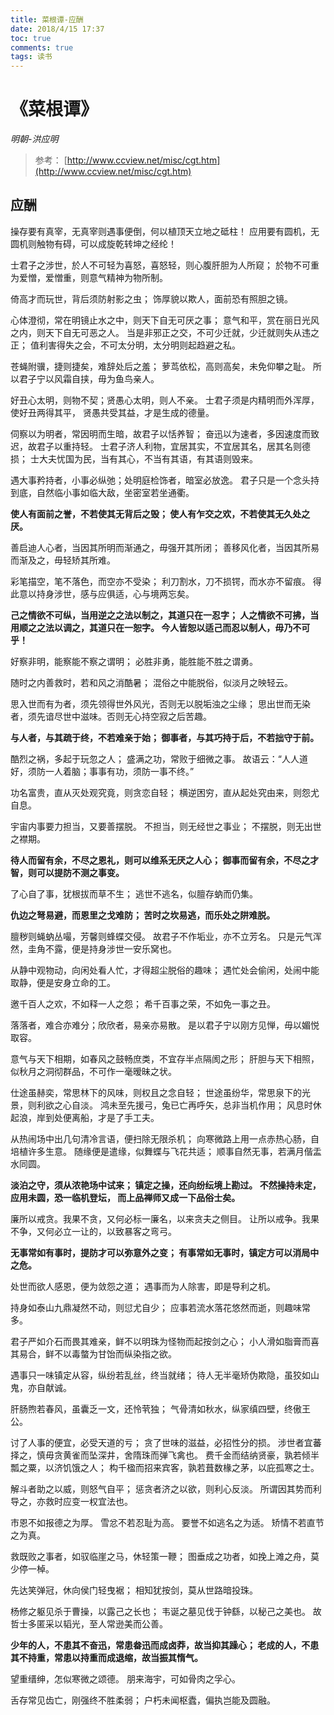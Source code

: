 ```yaml
---
title: 菜根谭-应酬
date: 2018/4/15 17:37
toc: true
comments: true
tags: 读书
---
```

# 《菜根谭》
*明朝-洪应明*
> 参考： [http://www.ccview.net/misc/cgt.htm](http://www.ccview.net/misc/cgt.htm)

## 应酬

操存要有真宰，无真宰则遇事便倒，何以植顶天立地之砥柱！
应用要有圆机，无圆机则触物有碍，可以成旋乾转坤之经纶！

士君子之涉世，於人不可轻为喜怒，喜怒轻，则心腹肝胆为人所窥；
於物不可重为爱憎，爱憎重，则意气精神为物所制。

倚高才而玩世，背后须防射影之虫；
饰厚貌以欺人，面前恐有照胆之镜。

心体澄彻，常在明镜止水之中，则天下自无可厌之事；
意气和平，赏在丽日光风之内，则天下自无可恶之人。
当是非邪正之交，不可少迁就，少迁就则失从违之正；
值利害得失之会，不可太分明，太分明则起趋避之私。

苍蝇附骥，捷则捷矣，难辞处后之羞；
萝茑依松，高则高矣，未免仰攀之耻。
所以君子宁以风霜自挟，毋为鱼鸟亲人。

好丑心太明，则物不契；贤愚心太明，则人不亲。
士君子须是内精明而外浑厚，使好丑两得其平，
贤愚共受其益，才是生成的德量。

伺察以为明者，常因明而生暗，故君子以恬养智；
奋迅以为速者，多因速度而致迟，故君子以重持轻。
士君子济人利物，宜居其实，不宜居其名，居其名则德损；
士大夫忧国为民，当有其心，不当有其语，有其语则毁来。

遇大事矜持者，小事必纵弛；处明庭检饰者，暗室必放逸。
君子只是一个念头持到底，自然临小事如临大敌，坐密室若坐通衢。

**使人有面前之誉，不若使其无背后之毁；
使人有乍交之欢，不若使其无久处之厌。**

善启迪人心者，当因其所明而渐通之，毋强开其所闭；
善移风化者，当因其所易而渐及之，毋轻矫其所难。

彩笔描空，笔不落色，而空亦不受染；
利刀割水，刀不损锷，而水亦不留痕。
得此意以持身涉世，感与应俱适，心与境两忘矣。

**己之情欲不可纵，当用逆之之法以制之，其道只在一忍字；
人之情欲不可拂，当用顺之之法以调之，其道只在一恕字。
今人皆恕以适己而忍以制人，毋乃不可乎！**

好察非明，能察能不察之谓明；
必胜非勇，能胜能不胜之谓勇。

随时之内善救时，若和风之消酷暑；
混俗之中能脱俗，似淡月之映轻云。

思入世而有为者，须先领得世外风光，否则无以脱垢浊之尘缘；
思出世而无染者，须先谙尽世中滋味。否则无心持空寂之后苦趣。

**与人者，与其疏于终，不若难亲于始；
御事者，与其巧持于后，不若拙守于前。**

酷烈之祸，多起于玩忽之人；
盛满之功，常败于细微之事。
故语云：“人人道好，须防一人着脑；事事有功，须防一事不终。”

功名富贵，直从灭处观究竟，则贪恋自轻；
横逆困穷，直从起处究由来，则怨尤自息。

宇宙内事要力担当，又要善摆脱。
不担当，则无经世之事业；
不摆脱，则无出世之襟期。

**待人而留有余，不尽之恩礼，则可以维系无厌之人心；
御事而留有余，不尽之才智，则可以提防不测之事变。**

了心自了事，犹根拔而草不生；
逃世不逃名，似膻存蚋而仍集。

**仇边之弩易避，而恩里之戈难防；
苦时之坎易逃，而乐处之阱难脱。**

膻秽则蝇蚋丛嘬，芳馨则蜂蝶交侵。
故君子不作垢业，亦不立芳名。
只是元气浑然，圭角不露，便是持身涉世一安乐窝也。

从静中观物动，向闲处看人忙，才得超尘脱俗的趣味；
遇忙处会偷闲，处闹中能取静，便是安身立命的工。

邀千百人之欢，不如释一人之怨；
希千百事之荣，不如免一事之丑。

落落者，难合亦难分；欣欣者，易亲亦易散。
是以君子宁以刚方见惮，毋以媚悦取容。

意气与天下相期，如春风之鼓畅庶类，不宜存半点隔阂之形；
肝胆与天下相照，似秋月之洞彻群品，不可作一毫暧昧之状。

仕途虽赫奕，常思林下的风味，则权且之念自轻；
世途虽纷华，常思泉下的光景，则利欲之心自淡。
鸿未至先援弓，兔已亡再呼矢，总非当机作用；
风息时休起浪，岸到处便离船，才是了手工夫。

从热闹场中出几句清冷言语，便扫除无限杀机；
向寒微路上用一点赤热心肠，自培植许多生意。
随缘便是遣缘，似舞蝶与飞花共适；
顺事自然无事，若满月偕盂水同圆。

**淡泊之守，须从浓艳场中试来；
镇定之操，还向纷纭境上勘过。
不然操持未定，应用未圆，恐一临机登坛，
而上品禅师又成一下品俗士矣。**

廉所以戒贪。我果不贪，又何必标一廉名，以来贪夫之侧目。
让所以戒争。我果不争，又何必立一让的，以致暴客之弯弓。

**无事常如有事时，提防才可以弥意外之变；
有事常如无事时，镇定方可以消局中之危。**

处世而欲人感恩，便为敛怨之道；
遇事而为人除害，即是导利之机。

持身如泰山九鼎凝然不动，则愆尤自少；
应事若流水落花悠然而逝，则趣味常多。

君子严如介石而畏其难亲，鲜不以明珠为怪物而起按剑之心；
小人滑如脂膏而喜其易合，鲜不以毒螫为甘饴而纵染指之欲。

遇事只一味镇定从容，纵纷若乱丝，终当就绪；
待人无半毫矫伪欺隐，虽狡如山鬼，亦自献诚。

肝肠煦若春风，虽囊乏一文，还怜茕独；
气骨清如秋水，纵家缜四壁，终傲王公。

讨了人事的便宜，必受天道的亏；
贪了世味的滋益，必招性分的损。
涉世者宜蕃择之，慎毋贪黄雀而坠深井，舍隋珠而弹飞禽也。
费千金而结纳贤豪，孰若倾半瓢之粟，以济饥饿之人；
构千楹而招来宾客，孰若葺数椽之茅，以庇孤寒之士。

解斗者助之以威，则怒气自平；
惩贪者济之以欲，则利心反淡。
所谓因其势而利导之，亦救时应变一权宜法也。

市恩不如报德之为厚。
雪忿不若忍耻为高。
要誉不如逃名之为适。
矫情不若直节之为真。

救既败之事者，如驭临崖之马，休轻策一鞭；
图垂成之功者，如挽上滩之舟，莫少停一棹。

先达笑弹冠，休向侯门轻曳裾；
相知犹按剑，莫从世路暗投珠。

杨修之躯见杀于曹操，以露己之长也；
韦诞之墓见伐于钟繇，以秘己之美也。
故哲士多匿采以韬光，至人常逊美而公善。

**少年的人，不患其不奋迅，常患畚迅而成卤莽，故当抑其躁心；
老成的人，不患其不持重，常患以持重而成退缩，故当振其惰气。**

望重缙绅，怎似寒微之颂德。
朋来海宇，可如骨肉之孚心。

舌存常见齿亡，刚强终不胜柔弱；
户朽未闻枢蠹，偏执岂能及圆融。


